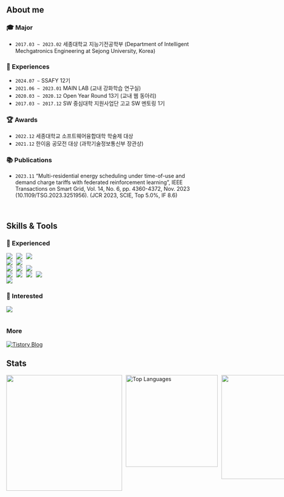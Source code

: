 ## About me
### 🎓 Major
- `2017.03 ~ 2023.02` 세종대학교 지능기전공학부 (Department of Intelligent Mechgatronics Engineering at Sejong University, Korea)

### 💼 Experiences
- `2024.07 ~` SSAFY 12기
- `2021.06 ~ 2023.01` MAIN LAB (교내 강화학습 연구실)
- `2020.03 ~ 2020.12` Open Year Round 13기 (교내 웹 동아리)
- `2017.03 ~ 2017.12` SW 중심대학 지원사업단 고교 SW 멘토링 1기

### 🏆 Awards
- `2022.12` 세종대학교 소프트웨어융합대학 학술제 대상
- `2021.12` 한이음 공모전 대상 (과학기술정보통신부 장관상)

### 📚 Publications
- `2023.11` “Multi-residential energy scheduling under time-of-use and demand charge tariffs with federated reinforcement learning”, IEEE Transactions on Smart Grid, Vol. 14, No. 6, pp. 4360-4372, Nov. 2023 (10.1109/TSG.2023.3251956). (JCR 2023, SCIE, Top 5.0%, IF 8.6)

<br>

## Skills & Tools
### 🔧 Experienced
<div style="display: flex; gap: 10px;">
  <img src="https://img.shields.io/badge/Java-F89820?style=for-the-badge&logo=java&logoColor=white">
  <img src="https://img.shields.io/badge/Python-3776AB?style=for-the-badge&logo=python&logoColor=white">
  <img src="https://img.shields.io/badge/JavaScript-F7DF1E?style=for-the-badge&logo=javascript&logoColor=white">
</div>

<div style="display: flex; gap: 10px;">
  <img src="https://img.shields.io/badge/Spring%20Boot-brightgreen?style=for-the-badge&logo=springboot&logoColor=white">
  <img src="https://img.shields.io/badge/Vue.js-4FC08D?style=for-the-badge&logo=vue.js&logoColor=white">
</div>

<div style="display: flex; gap: 10px;">
  <img src="https://img.shields.io/badge/MySQL-4479A1?style=for-the-badge&logo=mysql&logoColor=white">
  <img src="https://img.shields.io/badge/MariaDB-003545?style=for-the-badge&logo=mariadb&logoColor=white">
  <img src="https://img.shields.io/badge/Redis-DC382D?style=for-the-badge&logo=redis&logoColor=white">
</div>

<div style="display: flex; gap: 10px;">
  <img src="https://img.shields.io/badge/NumPy-013243?style=for-the-badge&logo=numpy&logoColor=white">
  <img src="https://img.shields.io/badge/Pandas-150458?style=for-the-badge&logo=pandas&logoColor=white">
  <img src="https://img.shields.io/badge/Matplotlib-11557C?style=for-the-badge">
  <img src="https://img.shields.io/badge/PyTorch-EE4C2C?style=for-the-badge&logo=pytorch&logoColor=white">
</div>

<div style="display: flex; gap: 10px;">
  <img src="https://img.shields.io/badge/Docker-2496ED?style=for-the-badge&logo=docker&logoColor=white">
</div>

### 🚀 Interested
<div style="display: flex; gap: 10px;">
  <img src="https://img.shields.io/badge/Kotlin-7F52FF?style=for-the-badge&logo=kotlin&logoColor=white">
</div>

<br>

### More
<a href="https://potential-lee.tistory.com/" target="_blank">
  <img 
    src="https://img.shields.io/badge/Tistory-FA4B3A?style=for-the-badge&logoColor=white" 
    alt="Tistory Blog"
  />
</a>


## Stats
<div style="display: flex; justify-content: space-between; gap: 10px;">
    <a href="https://github.com/potential1205/github-readme-stats">
      <img src="https://github-readme-stats.vercel.app/api?username=potential1205" style="width: 305px; height: auto;">
    </a>
    <a><img src="https://github-readme-stats.vercel.app/api/top-langs/?username=potential1205&layout=compact" alt="Top Languages" style="width: 242px; height: auto;"></a>
  <a href="https://solved.ac/potential1205/">
      <img src="http://mazassumnida.wtf/api/v2/generate_badge?boj=potential1205" style="width: 274px; height: auto;">
    </a>
</div>

